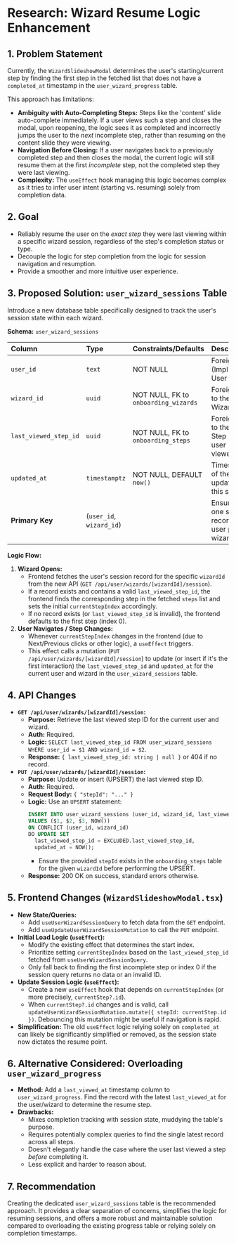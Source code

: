# Research: Wizard Resume Logic Enhancement

## 1. Problem Statement

Currently, the `WizardSlideshowModal` determines the user's starting/current step by finding the first step in the fetched list that does not have a `completed_at` timestamp in the `user_wizard_progress` table.

This approach has limitations:

*   **Ambiguity with Auto-Completing Steps:** Steps like the 'content' slide auto-complete immediately. If a user views such a step and closes the modal, upon reopening, the logic sees it as completed and incorrectly jumps the user to the *next* incomplete step, rather than resuming on the content slide they were viewing.
*   **Navigation Before Closing:** If a user navigates back to a previously completed step and then closes the modal, the current logic will still resume them at the first *incomplete* step, not the completed step they were last viewing.
*   **Complexity:** The `useEffect` hook managing this logic becomes complex as it tries to infer user intent (starting vs. resuming) solely from completion data.

## 2. Goal

*   Reliably resume the user on the *exact step* they were last viewing within a specific wizard session, regardless of the step's completion status or type.
*   Decouple the logic for step completion from the logic for session navigation and resumption.
*   Provide a smoother and more intuitive user experience.

## 3. Proposed Solution: `user_wizard_sessions` Table

Introduce a new database table specifically designed to track the user's session state within each wizard.

**Schema:** `user_wizard_sessions`

| Column                | Type          | Constraints/Defaults                   | Description                                         |
| :-------------------- | :------------ | :------------------------------------- | :-------------------------------------------------- |
| `user_id`             | `text`        | NOT NULL                               | Foreign Key (Implicit) to User ID                   |
| `wizard_id`           | `uuid`        | NOT NULL, FK to `onboarding_wizards` | Foreign Key to the Wizard ID                  |
| `last_viewed_step_id` | `uuid`        | NOT NULL, FK to `onboarding_steps`   | Foreign Key to the last Step ID the user viewed |
| `updated_at`          | `timestamptz` | NOT NULL, DEFAULT `now()`              | Timestamp of the last update to this session      |
| **Primary Key**       | (`user_id`, `wizard_id`) |                                        | Ensures one session record per user per wizard    |

**Logic Flow:**

1.  **Wizard Opens:**
    *   Frontend fetches the user's session record for the specific `wizardId` from the new API (`GET /api/user/wizards/[wizardId]/session`).
    *   If a record exists and contains a valid `last_viewed_step_id`, the frontend finds the corresponding step in the fetched `steps` list and sets the initial `currentStepIndex` accordingly.
    *   If no record exists (or `last_viewed_step_id` is invalid), the frontend defaults to the first step (index 0).
2.  **User Navigates / Step Changes:**
    *   Whenever `currentStepIndex` changes in the frontend (due to Next/Previous clicks or other logic), a `useEffect` triggers.
    *   This effect calls a mutation (`PUT /api/user/wizards/[wizardId]/session`) to update (or insert if it's the first interaction) the `last_viewed_step_id` and `updated_at` for the current user and wizard in the `user_wizard_sessions` table.

## 4. API Changes

*   **`GET /api/user/wizards/[wizardId]/session`:**
    *   **Purpose:** Retrieve the last viewed step ID for the current user and wizard.
    *   **Auth:** Required.
    *   **Logic:** `SELECT last_viewed_step_id FROM user_wizard_sessions WHERE user_id = $1 AND wizard_id = $2`.
    *   **Response:** `{ last_viewed_step_id: string | null }` or 404 if no record.
*   **`PUT /api/user/wizards/[wizardId]/session`:**
    *   **Purpose:** Update or insert (UPSERT) the last viewed step ID.
    *   **Auth:** Required.
    *   **Request Body:** `{ "stepId": "..." }`
    *   **Logic:** Use an `UPSERT` statement:
        ```sql
        INSERT INTO user_wizard_sessions (user_id, wizard_id, last_viewed_step_id, updated_at)
        VALUES ($1, $2, $3, NOW())
        ON CONFLICT (user_id, wizard_id) 
        DO UPDATE SET 
          last_viewed_step_id = EXCLUDED.last_viewed_step_id, 
          updated_at = NOW();
        ```
        *   Ensure the provided `stepId` exists in the `onboarding_steps` table for the given `wizardId` before performing the UPSERT.
    *   **Response:** 200 OK on success, standard errors otherwise.

## 5. Frontend Changes (`WizardSlideshowModal.tsx`)

*   **New State/Queries:**
    *   Add `useUserWizardSessionQuery` to fetch data from the `GET` endpoint.
    *   Add `useUpdateUserWizardSessionMutation` to call the `PUT` endpoint.
*   **Initial Load Logic (`useEffect`):**
    *   Modify the existing effect that determines the start index.
    *   Prioritize setting `currentStepIndex` based on the `last_viewed_step_id` fetched from `useUserWizardSessionQuery`.
    *   Only fall back to finding the first incomplete step or index 0 if the session query returns no data or an invalid ID.
*   **Update Session Logic (`useEffect`):**
    *   Create a new `useEffect` hook that depends on `currentStepIndex` (or more precisely, `currentStep?.id`).
    *   When `currentStep?.id` changes and is valid, call `updateUserWizardSessionMutation.mutate({ stepId: currentStep.id })`. Debouncing this mutation might be useful if navigation is rapid.
*   **Simplification:** The old `useEffect` logic relying solely on `completed_at` can likely be significantly simplified or removed, as the session state now dictates the resume point.

## 6. Alternative Considered: Overloading `user_wizard_progress`

*   **Method:** Add a `last_viewed_at` timestamp column to `user_wizard_progress`. Find the record with the latest `last_viewed_at` for the user/wizard to determine the resume step.
*   **Drawbacks:**
    *   Mixes completion tracking with session state, muddying the table's purpose.
    *   Requires potentially complex queries to find the single latest record across all steps.
    *   Doesn't elegantly handle the case where the user last viewed a step *before* completing it.
    *   Less explicit and harder to reason about.

## 7. Recommendation

Creating the dedicated `user_wizard_sessions` table is the recommended approach. It provides a clear separation of concerns, simplifies the logic for resuming sessions, and offers a more robust and maintainable solution compared to overloading the existing progress table or relying solely on completion timestamps. 